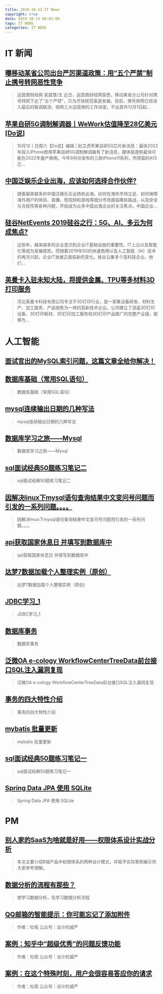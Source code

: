 ```yaml
---
title: 2019-10-13 IT News
copyright: true
date: 2019-10-13 09:01:09
tags: IT NEWS
categories: IT NEWS
---
```

# IT 新闻 
 ## [曝移动某省公司出台严厉渠道政策：用“五个严禁”制止携号转网恶性竞争](http://mp.weixin.qq.com/s?src=11&timestamp=1570928404&ver=1909&signature=yIb-I4cG5ZKEoaRUd0xbRSlJgbjdO58j6E0sQ4bndZFYTwOIB8uEabUv6mR6f0rwIcAc1oQlnEkMg7K*IfMaonnGO7SlR8BAEyPam*v9ad1VByULezm7DK8IKwBLrEtv&new=1)
 > 运营商财经网 吴碧慧/文 近日，运营商财经网获悉，移动某省分公司针对携号转网下达了“五个严禁”，只为尽快规范渠道发展。目前，携号转网已经进入最后的联调联测，按照三大运营商的工作进度，不出意外12月1日起...
 ## [苹果自研5G调制解调器丨WeWork估值降至28亿美元\[Do说\]](http://mp.weixin.qq.com/s?src=11&timestamp=1570928404&ver=1909&signature=hAIuyRdRNFTSQz2kj1DGIsUuh6ucsffz7M*qpa*rHqf1pnQJvSVkB-MlSum*GgUmSZ*iTCVleIfbNfDKvFtDvaidJgzp3CgTaiBxZOsxJ6ObF31Zz181Y79IHLTxEAos&new=1)
 > 10月12丨日周六【Do说】编辑 | 赵艾虎苹果自研5G芯片新消息：最快2022年投入iPhone商用苹果自研5G调制解调器有了新消息，媒体报道称最快可能在2022年量产商用。今年9月份发布的三款iPhone11系列，所搭载的A13芯...
 ## [中国泛娱乐企业出海，应该如何选择合作伙伴?](http://mp.weixin.qq.com/s?src=11&timestamp=1570928404&ver=1909&signature=nk6Ue9hf*kxp8shwi3LSIQ85sTf5yVBjx0gHXjnF1mp*tLYUonomIV7LnmZV-u6beqce*NF2fGa4jJEa*yotIK0VJZuKPoj-kMVaeHnMQIp2AB2-XXkGq-HYvRVkZbQo&new=1)
 > 随着越来越多的中国泛娱乐企业扬帆出海，如何在海外市场立足、如何保障海外用户的体验、直播、短视频和游戏等细分市场面临哪些挑战，以及安全与合规性等各种问题，开始成为众多中国出海企业的关注焦点。中国企业...
 ## [硅谷NetEvents 2019硅谷之行：5G、AI、多云为何成焦点?](http://mp.weixin.qq.com/s?src=11&timestamp=1570928404&ver=1909&signature=lsPFwGoyeaOdp5*sXHU*Ydg98hO9RNye3NgFeMW1DJZdG3kwdCQx3b7hIH0Oy94rb3aVvXoT496ayPifl-sMgw6PcCD1aCJQpLuo2H4eHT2NGq8Og4bxNTh5eGVok1zp&new=1)
 > 近些年，越来越多的企业意识到企业IT基础设施的重要性，IT上云以及智能化等成为发展趋势。而随着2019年5G的快速商用以及人工智能（AI）技术的再次兴起，企业IT发展正面临新的变化。硅谷云集多个高科技企业，他们...
 ## [英曼卡入驻未知大陆，将提供金属、TPU等多材料3D打印服务](http://mp.weixin.qq.com/s?src=11&timestamp=1570928404&ver=1909&signature=o3M4ScRxq4gFoQXdjfPRTtaRT88ZUBQHkUyOpOX2dzh68rIfE-G7xCmNeH-MtbCnYlcDCaanyPkISX4zIQtTXiN7wAdmJTpGJZvxW7bCBcQtSnr3pIe15y9KkGxtK*q4&new=1)
 > 河北英曼卡科技有限公司专注于3D打印行业，是一家集设备研发、材料生产、加工服务、产品销售为一体的高新技术企业。公司建立了涵盖3D打印设备、3D打印耗材、3D打印加工服务和3D打印产品推广的完整产业链，能够为...
# 人工智能 
 ## [面试官出的MySQL索引问题，这篇文章全给你解决！](https://blog.csdn.net/sihai12345/article/details/102452457)
 > 
 ## [数据库基础（常用SQL语句）](https://blog.csdn.net/qq_41751237/article/details/102303643)
 > 数据库基础（常用SQL语句）
 ## [mysql连续输出日期的几种写法](https://blog.csdn.net/hai2653068/article/details/102504680)
 > mysql连续输出日期的几种写法
 ## [数据库学习之旅——Mysql](https://blog.csdn.net/weixin_42218582/article/details/100846792)
 > 数据库学习之旅——Mysql
 ## [sql面试经典50题练习笔记二](https://blog.csdn.net/maggrect/article/details/102482119)
 > sql面试经典50题练习笔记二
 ## [因解决linux下mysql语句查询结果中文变问号问题而引发的一系列问题。。。。](https://blog.csdn.net/weixin_43131497/article/details/102489544)
 > 因解决linux下mysql语句查询结果中文变问号问题而引发的一系列问题。。。。
 ## [api获取国家休息日 并填写到数据库中](https://blog.csdn.net/i_qiangqiang/article/details/102501347)
 > api获取国家休息日 并填写到数据库中
 ## [达梦7数据加载个人整理实例（原创）](https://blog.csdn.net/qq_40829400/article/details/102495459)
 > 达梦7数据加载个人整理实例（原创）
 ## [JDBC学习_1](https://blog.csdn.net/qq_42542609/article/details/102494059)
 > JDBC学习_1
 ## [数据库事务](https://blog.csdn.net/weixin_42146996/article/details/102496919)
 > 数据库事务
 ## [泛微OA e-cology WorkflowCenterTreeData前台接口SQL注入漏洞复现](https://blog.csdn.net/zycdn/article/details/102494037)
 > 泛微OA e-cology WorkflowCenterTreeData前台接口SQL注入漏洞复现
 ## [事务的四大特性介绍](https://blog.csdn.net/jodie123456/article/details/102475254)
 > 事务的四大特性介绍
 ## [mybatis 批量更新](https://blog.csdn.net/weixin_36146358/article/details/102477720)
 > mybatis 批量更新
 ## [sql面试经典50题练习笔记一](https://blog.csdn.net/maggrect/article/details/102461646)
 > sql面试经典50题练习笔记一
 ## [Spring Data JPA 使用 SQLite](https://blog.csdn.net/rocshaw/article/details/102495924)
 > Spring Data JPA 使用 SQLite
# PM 
 ## [别人家的SaaS为啥就是好用——权限体系设计实战分析](http://www.chanpin100.com/article/109734)
 > 本文主要介绍B端产品中权限体系的两种设计模式，并赋予实际案例展示供大家参考理解。
 ## [数据分析的流程有那些？](http://www.chanpin100.com/article/109735)
 > 想学习数据分析，先学习数据分析流程
 ## [QQ邮箱的智能提示：你可能忘记了添加附件](http://www.chanpin100.com/article/109728)
 > 作者：杜昭  公众号：设计的威严
 ## [案例：知乎中“超级优秀”的问题反馈功能](http://www.chanpin100.com/article/109727)
 > 作者：杜昭     公众号：设计的威严
 ## [案例：在这个特殊时刻，用户会很容易答应你的请求](http://www.chanpin100.com/article/109722)
 > 作者：杜昭     公众号：设计的威严

    